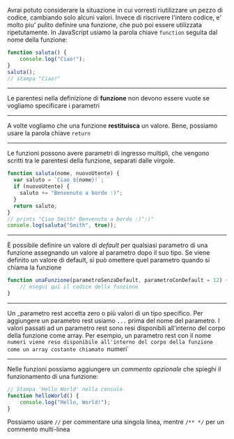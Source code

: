 Avrai potuto considerare la situazione in cui vorresti riutilizzare un pezzo di codice, cambiando solo alcuni valori.
Invece di riscrivere l'intero codice, e' molto piu' pulito definire una funzione, che può poi essere utilizzata ripetutamente.
In JavaScript usiamo la parola chiave `function` seguita dal nome della funzione:
```javascript
function saluta() {
    console.log("Ciao!");
}
saluta();
// stampa "Ciao!"
```

---

Le parentesi nella definizione di __funzione__ non devono essere vuote se vogliamo specificare i parametri

---

A volte vogliamo che una funzione __restituisca__ un valore.
Bene, possiamo usare la parola chiave `return`

---

Le funzioni possono avere parametri di ingresso multipli, che vengono scritti tra le parentesi della funzione, separati dalle virgole.
```javascript
function saluta(nome, nuovoUtente) {
  var saluto = `Ciao ${nome}!`;
  if (nuovoUtente) {
    saluto += "Benvenuto a bordo :)";
  }
  return saluto;
}
// prints "Ciao Smith! Benvenuto a bordo :)":)"
console.log(saluta("Smith", true));
```

---

È possibile definire un valore di _default_ per qualsiasi parametro di una funzione assegnando un valore al parametro dopo il suo tipo.
Se viene definito un valore di default, si può omettere quel parametro quando si chiama la funzione
```javascript
function unaFunzione(parametroSenzaDefault, parametroConDefault = 12) {
    // esegui qui il codice della funzione
}
```

---

Un _parametro rest accetta zero o più valori di un tipo specifico.
Per aggiungere un parametro rest usiamo `...` prima del nome del parametro.
I valori passati ad un parametro rest sono resi disponibili all'interno del corpo della funzione come array.
Per esempio, un parametro rest con il nome `numeri viene reso disponibile all'interno del corpo della funzione come un array costante chiamato `numeri`

---

Nelle funzioni possiamo aggiungere un _commento opzionale_ che spieghi il funzionamento di una funzione:
```javascript
// Stampa 'Hello World' nella console.
function helloWorld() {
    console.log("Hello, World!");
}
```
Possiamo usare `//` per commentare una singola linea, mentre `/** */` per un commento multi-linea
